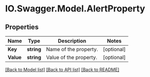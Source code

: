# IO.Swagger.Model.AlertProperty
## Properties

Name | Type | Description | Notes
------------ | ------------- | ------------- | -------------
**Key** | **string** | Name of the property. | [optional] 
**Value** | **string** | Value of the property. | [optional] 

[[Back to Model list]](../README.md#documentation-for-models) [[Back to API list]](../README.md#documentation-for-api-endpoints) [[Back to README]](../README.md)


